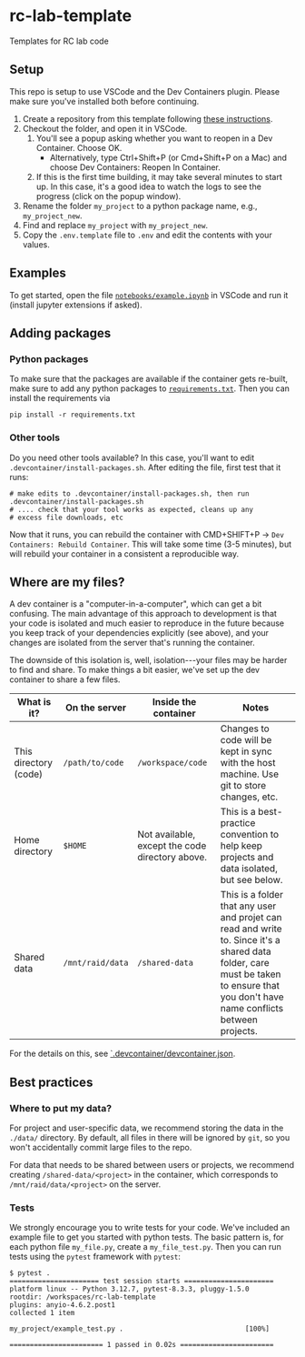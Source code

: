 # rc-lab-template
Templates for RC lab code

## Setup

This repo is setup to use VSCode and the Dev Containers plugin. Please make sure you've installed both before continuing.

1. Create a repository from this template following [these instructions](https://docs.github.com/en/repositories/creating-and-managing-repositories/creating-a-repository-from-a-template#creating-a-repository-from-a-template).
2. Checkout the folder, and open it in VSCode.
    1. You'll see a popup asking whether you want to reopen in a Dev Container. Choose OK.
        - Alternatively, type Ctrl+Shift+P (or Cmd+Shift+P on a Mac) and choose Dev Containers: Reopen In Container.
    2. If this is the first time building, it may take several minutes to start up. In this case, it's a good idea to watch the logs to see the progress (click on the popup window).
3. Rename the folder `my_project` to a python package name, e.g., `my_project_new`.
4. Find and replace `my_project` with `my_project_new`.
5. Copy the `.env.template` file to `.env` and edit the contents with your values.

## Examples

To get started, open the file [`notebooks/example.ipynb`](notebooks/example.ipynb) in VSCode and run it (install jupyter extensions if asked). 

## Adding packages

### Python packages

To make sure that the packages are available if the container gets re-built, make sure to add any python packages to [`requirements.txt`](requirements.txt). Then you can install the requirements via

```console
pip install -r requirements.txt
```

### Other tools

Do you need other tools available? In this case, you'll want to edit `.devcontainer/install-packages.sh`. After editing the file, first test that it runs:

```console
# make edits to .devcontainer/install-packages.sh, then run
.devcontainer/install-packages.sh
# .... check that your tool works as expected, cleans up any 
# excess file downloads, etc
```
Now that it runs, you can rebuild the container with CMD+SHIFT+P -> `Dev Containers: Rebuild Container`. This will take some time (3-5 minutes), but will rebuild your container in a consistent a reproducible way.


## Where are my files?

A dev container is a "computer-in-a-computer", which can get a bit confusing. The main advantage of this approach to development is that your code is isolated and much easier to reproduce in the future because you keep track of your dependencies explicitly (see above), and your changes are isolated from the server that's running the container.

The downside of this isolation is, well, isolation---your files may be harder to find and share. To make things a bit easier, we've set up the dev container to share a few files.

| What is it?           | On the server   | Inside the container | Notes                     |
|-----------------------|-----------------|----------------------|---------------------------|
| This directory (code) | `/path/to/code` | `/workspace/code`    | Changes to code will be kept in sync with the host machine. Use git to store changes, etc.
| Home directory     | `$HOME` | Not available, except the code directory above. | This is a best-practice convention to help keep projects and data isolated, but see below.
| Shared data | `/mnt/raid/data` | `/shared-data` | This is a folder that any user and projet can read and write to. Since it's a shared data folder, care must be taken to ensure that you don't have name conflicts between projects.

For the details on this, see [`.devcontainer/devcontainer.json](.devcontainer/devcontainer.json).


## Best practices

### Where to put my data?

For project and user-specific data, we recommend storing the data in the `./data/` directory. By default, all files in there will be ignored by `git`, so you won't accidentally commit large files to the repo.

For data that needs to be shared between users or projects, we recommend creating `/shared-data/<project>` in the container, which corresponds to `/mnt/raid/data/<project>` on the server. 


### Tests

We strongly encourage you to write tests for your code. We've included an example file to get you started with python tests. The basic pattern is, for each python file `my_file.py`, create a `my_file_test.py`. Then you can run tests using the `pytest` framework with `pytest`:


```
$ pytest .
====================== test session starts ======================
platform linux -- Python 3.12.7, pytest-8.3.3, pluggy-1.5.0
rootdir: /workspaces/rc-lab-template
plugins: anyio-4.6.2.post1
collected 1 item                                                

my_project/example_test.py .                              [100%]

======================= 1 passed in 0.02s =======================
```